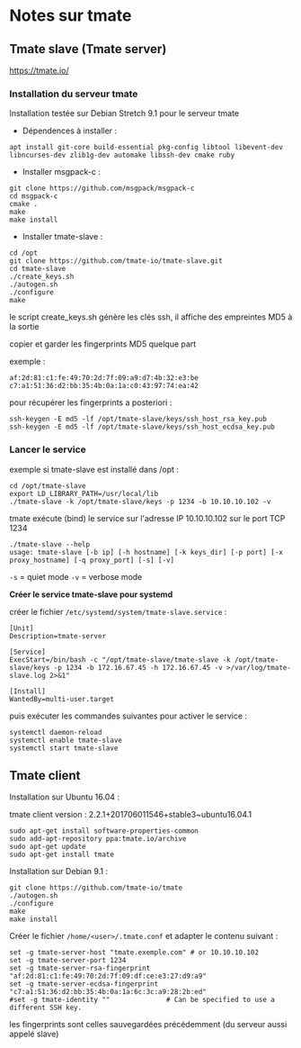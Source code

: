 

# Notes sur tmate

## Tmate slave (Tmate server)

https://tmate.io/


### Installation du serveur tmate

Installation testée sur Debian Stretch 9.1 pour le serveur tmate

- Dépendences à installer :

```
apt install git-core build-essential pkg-config libtool libevent-dev libncurses-dev zlib1g-dev automake libssh-dev cmake ruby
```


- Installer msgpack-c :

```
git clone https://github.com/msgpack/msgpack-c
cd msgpack-c
cmake .
make
make install
```

- Installer tmate-slave :

```
cd /opt
git clone https://github.com/tmate-io/tmate-slave.git
cd tmate-slave
./create_keys.sh
./autogen.sh
./configure
make
```

le script create_keys.sh génère les clés ssh, il affiche des empreintes MD5 à la sortie

copier et garder les fingerprints MD5 quelque part

exemple :

```
af:2d:81:c1:fe:49:70:2d:7f:09:a9:d7:4b:32:e3:be
c7:a1:51:36:d2:bb:35:4b:0a:1a:c0:43:97:74:ea:42
```

pour récupérer les fingerprints a posteriori :

```
ssh-keygen -E md5 -lf /opt/tmate-slave/keys/ssh_host_rsa_key.pub
ssh-keygen -E md5 -lf /opt/tmate-slave/keys/ssh_host_ecdsa_key.pub
```




### Lancer le service

exemple si tmate-slave est installé dans /opt :

```
cd /opt/tmate-slave
export LD_LIBRARY_PATH=/usr/local/lib
./tmate-slave -k /opt/tmate-slave/keys -p 1234 -b 10.10.10.102 -v
```

tmate exécute (bind) le service sur l'adresse IP 10.10.10.102 sur le port TCP 1234

```
./tmate-slave --help
usage: tmate-slave [-b ip] [-h hostname] [-k keys_dir] [-p port] [-x proxy_hostname] [-q proxy_port] [-s] [-v]
```

`-s` = quiet mode
`-v` = verbose mode



**Créer le service tmate-slave pour systemd**


créer le fichier `/etc/systemd/system/tmate-slave.service` :

```
[Unit]
Description=tmate-server

[Service]
ExecStart=/bin/bash -c "/opt/tmate-slave/tmate-slave -k /opt/tmate-slave/keys -p 1234 -b 172.16.67.45 -h 172.16.67.45 -v >/var/log/tmate-slave.log 2>&1"

[Install]
WantedBy=multi-user.target
```

puis exécuter les commandes suivantes pour activer le service :

```
systemctl daemon-reload
systemctl enable tmate-slave
systemctl start tmate-slave
```


## Tmate client

Installation sur Ubuntu 16.04 :

tmate client version : 2.2.1+201706011546+stable3~ubuntu16.04.1


```
sudo apt-get install software-properties-common
sudo add-apt-repository ppa:tmate.io/archive
sudo apt-get update
sudo apt-get install tmate
```


Installation sur Debian 9.1 :

```
git clone https://github.com/tmate-io/tmate
./autogen.sh
./configure
make
make install
```




Créer le fichier `/home/<user>/.tmate.conf` et adapter le contenu suivant :

```
set -g tmate-server-host "tmate.exemple.com" # or 10.10.10.102
set -g tmate-server-port 1234
set -g tmate-server-rsa-fingerprint   "af:2d:81:c1:fe:49:70:2d:7f:09:df:ce:e3:27:d9:a9"
set -g tmate-server-ecdsa-fingerprint "c7:a1:51:36:d2:bb:35:4b:0a:1a:6c:3c:a9:28:2b:ed"
#set -g tmate-identity ""              # Can be specified to use a different SSH key.
```

les fingerprints sont celles sauvegardées précédemment (du serveur aussi appelé slave)
